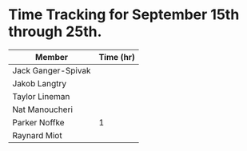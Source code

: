 
# Time Tracking for September 15th through 25th.

| Member             | Time (hr) |
|--------------------|-----------|
| Jack Ganger-Spivak |          |
| Jakob Langtry      |          |
| Taylor Lineman     |          |
| Nat Manoucheri     |          |
| Parker Noffke      | 1         |
| Raynard Miot       |          |
